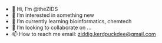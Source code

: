 - 👋 Hi, I’m @theZIDS
- 👀 I’m interested in something new
- 🌱 I’m currently learning bioinformatics, chemtech
- 💞️ I’m looking to collaborate on ...
- 📫 How to reach me email: ziddig.kerdpuckdee@gmail.com
                    

<!---
theZIDS/theZIDS is a ✨ special ✨ repository because its `README.md` (this file) appears on your GitHub profile.
You can click the Preview link to take a look at your changes.
--->
